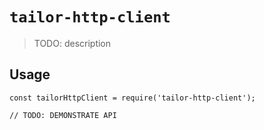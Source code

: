 # `tailor-http-client`

> TODO: description

## Usage

```
const tailorHttpClient = require('tailor-http-client');

// TODO: DEMONSTRATE API
```

